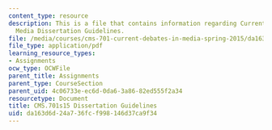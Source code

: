 ```yaml
---
content_type: resource
description: This is a file that contains information regarding Current Debates in
  Media Dissertation Guidelines.
file: /media/courses/cms-701-current-debates-in-media-spring-2015/da163d6d24a736fcf998146d37ca9f34_MITCMS_701S15_Dissrtation.pdf
file_type: application/pdf
learning_resource_types:
- Assignments
ocw_type: OCWFile
parent_title: Assignments
parent_type: CourseSection
parent_uid: 4c06733e-ec6d-0da6-3a86-82ed555f2a34
resourcetype: Document
title: CMS.701s15 Dissertation Guidelines
uid: da163d6d-24a7-36fc-f998-146d37ca9f34
---
```

